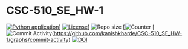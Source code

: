 # CSC-510_SE_HW-1

[![Python application](https://github.com/kanishkharde/CSC-510_SE_HW-1/actions/workflows/python-app.yml/badge.svg)](https://github.com/kanishkharde/CSC-510_SE_HW-1/actions/workflows/python-app.yml)]
[![License](https://img.shields.io/github/license/kanishkharde/CSC-510_SE_HW-1?style=plastic)](https://github.com/kanishkharde/CSC-510_SE_HW-1/blob/main/LICENSE)]
![Repo size](https://img.shields.io/github/repo-size/kanishkharde/CSC-510_SE_HW-1?style=plastic)
[![Counter](https://img.shields.io/github/search/kanishkharde/CSC-510_SE_HW-1/main?style=plastic)
[![Commit Activity](https://img.shields.io/github/commit-activity/w/kanishkharde/CSC-510_SE_HW-1?style=plastic)(https://github.com/kanishkharde/CSC-510_SE_HW-1/graphs/commit-activity)
[![DOI](https://zenodo.org/badge/532591401.svg)](https://zenodo.org/badge/latestdoi/532591401)

